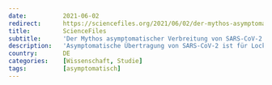 ```yaml
---
date:          2021-06-02
redirect:      https://sciencefiles.org/2021/06/02/der-mythos-asymptomatischer-verbreitung-von-sars-cov-2-wissenschaftliche-studien-zeigen-das-gegenteil/
title:         ScienceFiles
subtitle:      'Der Mythos asymptomatischer Verbreitung von SARS-CoV-2 – Wissenschaftliche Studien zeigen das Gegenteil'
description:   'Asymptomatische Übertragung von SARS-CoV-2 ist für Lockdown-Fanatiker und alle, die SARS-CoV-2 zum Anlass für Überwachung von Bürgern und Einschränkung von deren individuellen Freiheitsrechten nehmen wollen, der wichtigste Baustein. SARS-CoV-2 sei besonders dann zu übertragen, wenn (noch) keine Symptome vorhanden seien. Besonders in den ersten Tagen einer Infektion, wenn noch keine Symptome vorhanden seien, sei die…'
country:       DE
categories:    [Wissenschaft, Studie]
tags:          [asymptomatisch]
---
```

